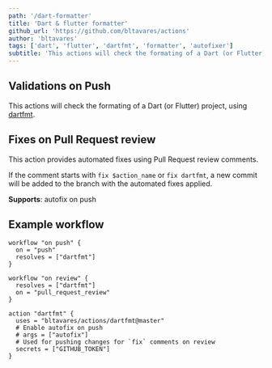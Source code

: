```yaml
---
path: '/dart-formatter'
title: 'Dart & flutter formatter'
github_url: 'https://github.com/bltavares/actions'
author: 'bltavares'
tags: ['dart', 'flutter', 'dartfmt', 'formatter', 'autofixer']
subtitle: 'This actions will check the formating of a Dart (or Flutter) project, using dartfmt.'
---
```


## Validations on Push

This actions will check the formating of a Dart (or Flutter) project,
using [dartfmt](https://github.com/dart-lang/dart_style).

## Fixes on Pull Request review

This action provides automated fixes using Pull Request review comments.

If the comment starts with `fix $action_name` or `fix dartfmt`, a new commit
will be added to the branch with the automated fixes applied.

**Supports**: autofix on push

## Example workflow

```hcl
workflow "on push" {
  on = "push"
  resolves = ["dartfmt"]
}

workflow "on review" {
  resolves = ["dartfmt"]
  on = "pull_request_review"
}

action "dartfmt" {
  uses = "bltavares/actions/dartfmt@master"
  # Enable autofix on push
  # args = ["autofix"]
  # Used for pushing changes for `fix` comments on review
  secrets = ["GITHUB_TOKEN"]
}
```
